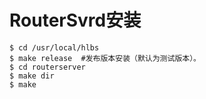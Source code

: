 # RouterSvrd安装

```
$ cd /usr/local/hlbs
$ make release	#发布版本安装（默认为测试版本）。
$ cd routerserver
$ make dir
$ make
```

